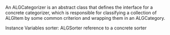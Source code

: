 An ALGCategorizer is an abstract class that defines the interface for a concrete categorizer, which is responsible for classifying a collection of ALGItem by some common criterion and wrapping them in an ALGCategory.

Instance Variables
	sorter:			ALGSorter 		reference to a concrete sorter